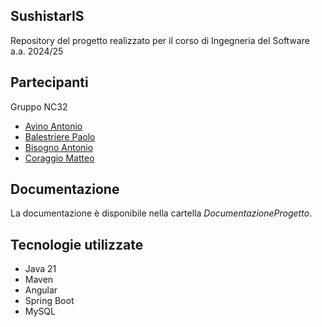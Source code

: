 ## SushistarIS
Repository del progetto realizzato per il corso di Ingegneria del Software a.a. 2024/25

## Partecipanti
Gruppo NC32
* [Avino Antonio](https://github.com/a-avino)
* [Balestriere Paolo](https://github.com/mizar1239)
* [Bisogno Antonio](https://github.com/abisogno03)
* [Coraggio Matteo](https://github.com/mattew1603)

## Documentazione
La documentazione è disponibile nella cartella *DocumentazioneProgetto*.

## Tecnologie utilizzate
- Java 21
- Maven
- Angular
- Spring Boot
- MySQL
